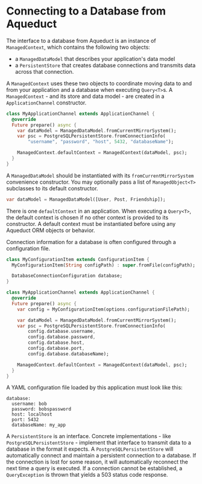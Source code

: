 # Connecting to a Database from Aqueduct

The interface to a database from Aqueduct is an instance of `ManagedContext`, which contains the following two objects:

- a `ManagedDataModel` that describes your application's data model
- a `PersistentStore` that creates database connections and transmits data across that connection.

A `ManagedContext` uses these two objects to coordinate moving data to and from your application and a database when executing `Query<T>`s. A `ManagedContext` - and its store and data model - are created in a `ApplicationChannel` constructor.

```dart
class MyApplicationChannel extends ApplicationChannel {
  @override
  Future prepare() async {
    var dataModel = ManagedDataModel.fromCurrentMirrorSystem();
    var psc = PostgreSQLPersistentStore.fromConnectionInfo(
        "username", "password", "host", 5432, "databaseName");

    ManagedContext.defaultContext = ManagedContext(dataModel, psc);
  }
}
```

A `ManagedDataModel` should be instantiated with its `fromCurrentMirrorSystem` convenience constructor. You may optionally pass a list of `ManagedObject<T>` subclasses to its default constructor.

```dart
var dataModel = ManagedDataModel([User, Post, Friendship]);
```

There is one `defaultContext` in an application. When executing a `Query<T>`, the default context is chosen if no other context is provided to its constructor. A default context must be instantiated before using any Aqueduct ORM objects or behavior.

Connection information for a database is often configured through a configuration file.

```dart
class MyConfigurationItem extends ConfigurationItem {
  MyConfigurationItem(String configPath) : super.fromFile(configPath);

  DatabaseConnectionConfiguration database;
}

class MyApplicationChannel extends ApplicationChannel {
  @override
  Future prepare() async {
    var config = MyConfigurationItem(options.configurationFilePath);

    var dataModel = ManagedDataModel.fromCurrentMirrorSystem();
    var psc = PostgreSQLPersistentStore.fromConnectionInfo(
        config.database.username,
        config.database.password,
        config.database.host,
        config.database.port,
        config.database.databaseName);        

    ManagedContext.defaultContext = ManagedContext(dataModel, psc);
  }
}
```

A YAML configuration file loaded by this application must look like this:

```
database:
  username: bob
  password: bobspassword
  host: localhost
  port: 5432
  databaseName: my_app
```

A `PersistentStore` is an interface. Concrete implementations - like `PostgreSQLPersistentStore` - implement that interface to transmit data to a database in the format it expects. A `PostgreSQLPersistentStore` will automatically connect and maintain a persistent connection to a database. If the connection is lost for some reason, it will automatically reconnect the next time a query is executed. If a connection cannot be established, a `QueryException` is thrown that yields a 503 status code response.
